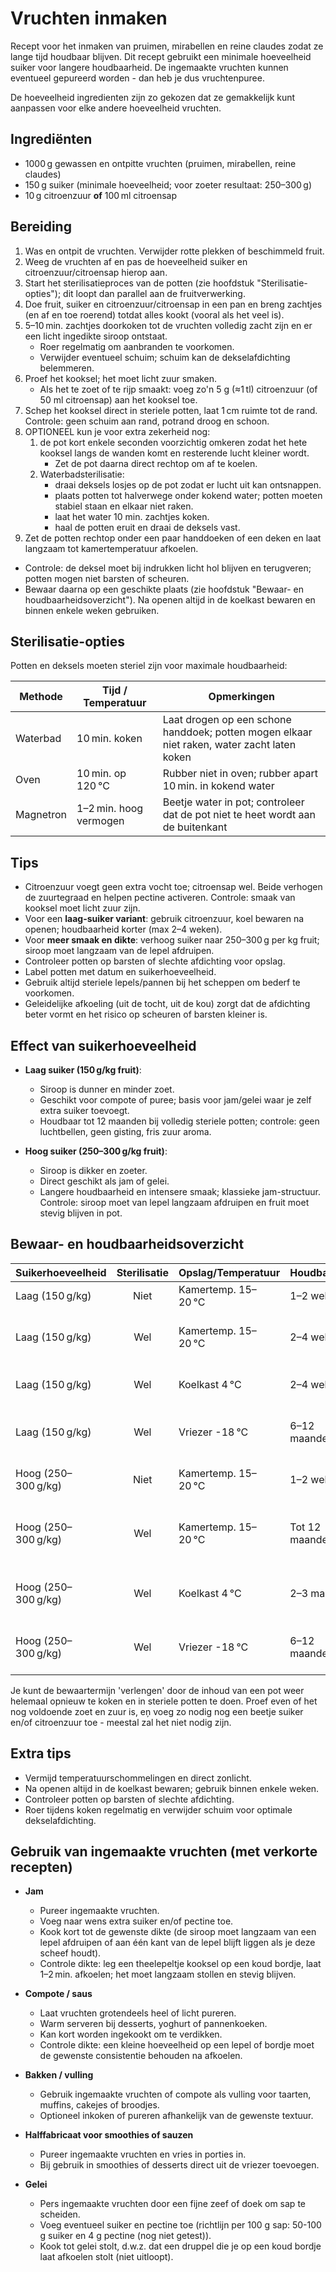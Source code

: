 # Vruchten inmaken

Recept voor het inmaken van pruimen, mirabellen en reine claudes zodat ze lange tijd houdbaar blijven.
Dit recept gebruikt een minimale hoeveelheid suiker voor langere houdbaarheid.
De ingemaakte vruchten kunnen eventueel gepureerd worden - dan heb je dus vruchtenpuree.

De hoeveelheid ingredienten zijn zo gekozen dat ze gemakkelijk kunt aanpassen voor elke andere hoeveelheid vruchten.

## Ingrediënten

- 1000 g gewassen en ontpitte vruchten (pruimen, mirabellen, reine claudes)
- 150 g suiker (minimale hoeveelheid; voor zoeter resultaat: 250–300 g)
- 10 g citroenzuur **of** 100 ml citroensap

## Bereiding

1. Was en ontpit de vruchten. Verwijder rotte plekken of beschimmeld fruit.
2. Weeg de vruchten af en pas de hoeveelheid suiker en citroenzuur/citroensap hierop aan.
3. Start het sterilisatieproces van de potten (zie hoofdstuk "Sterilisatie-opties"); dit loopt dan parallel aan de fruitverwerking.
4. Doe fruit, suiker en citroenzuur/citroensap in een pan en breng zachtjes (en af en toe roerend) totdat alles kookt (vooral als het veel is).
5. 5–10 min. zachtjes doorkoken tot de vruchten volledig zacht zijn en er een licht ingedikte siroop ontstaat.
   - Roer regelmatig om aanbranden te voorkomen.
   - Verwijder eventueel schuim; schuim kan de dekselafdichting belemmeren.
6. Proef het kooksel; het moet licht zuur smaken.
   - Als het te zoet of te rijp smaakt: voeg zo'n 5 g (≈1 tl) citroenzuur (of 50 ml citroensap) aan het kooksel toe.
7. Schep het kooksel direct in steriele potten, laat 1 cm ruimte tot de rand. Controle: geen schuim aan rand, potrand droog en schoon.
8. OPTIONEEL kun je voor extra zekerheid nog:
   1. de pot kort enkele seconden voorzichtig omkeren zodat het hete kooksel langs de wanden komt en resterende lucht kleiner wordt.
      - Zet de pot daarna direct rechtop om af te koelen.
   2. Waterbadsterilisatie:
      - draai deksels losjes op de pot zodat er lucht uit kan ontsnappen.
      - plaats potten tot halverwege onder kokend water; potten moeten stabiel staan en elkaar niet raken.
      - laat het water 10 min. zachtjes koken.
      - haal de potten eruit en draai de deksels vast.
9. Zet de potten rechtop onder een paar handdoeken of een deken en laat langzaam tot kamertemperatuur afkoelen.
  - Controle: de deksel moet bij indrukken licht hol blijven en terugveren; potten mogen niet barsten of scheuren.
  - Bewaar daarna op een geschikte plaats (zie hoofdstuk "Bewaar- en houdbaarheidsoverzicht"). Na openen altijd in de koelkast bewaren en binnen enkele weken gebruiken.

## Sterilisatie-opties

Potten en deksels moeten steriel zijn voor maximale houdbaarheid:

| Methode   | Tijd / Temperatuur     | Opmerkingen |
| --------- | ------------------     | ----------- |
| Waterbad  | 10 min. koken          | Laat drogen op een schone handdoek; potten mogen elkaar niet raken, water zacht laten koken |
| Oven      | 10 min. op 120 °C      | Rubber niet in oven; rubber apart 10 min. in kokend water |
| Magnetron | 1–2 min. hoog vermogen | Beetje water in pot; controleer dat de pot niet te heet wordt aan de buitenkant |

## Tips

- Citroenzuur voegt geen extra vocht toe; citroensap wel. Beide verhogen de zuurtegraad en helpen pectine activeren. Controle: smaak van kooksel moet licht zuur zijn.
- Voor een **laag-suiker variant**: gebruik citroenzuur, koel bewaren na openen; houdbaarheid korter (max 2–4 weken).
- Voor **meer smaak en dikte**: verhoog suiker naar 250–300 g per kg fruit; siroop moet langzaam van de lepel afdruipen.
- Controleer potten op barsten of slechte afdichting voor opslag.
- Label potten met datum en suikerhoeveelheid.
- Gebruik altijd steriele lepels/pannen bij het scheppen om bederf te voorkomen.
- Geleidelijke afkoeling (uit de tocht, uit de kou) zorgt dat de afdichting beter vormt en het risico op scheuren of barsten kleiner is.

## Effect van suikerhoeveelheid

- **Laag suiker (150 g/kg fruit)**:
  - Siroop is dunner en minder zoet.
  - Geschikt voor compote of puree; basis voor jam/gelei waar je zelf extra suiker toevoegt.
  - Houdbaar tot 12 maanden bij volledig steriele potten; controle: geen luchtbellen, geen gisting, fris zuur aroma.

- **Hoog suiker (250–300 g/kg fruit)**:
  - Siroop is dikker en zoeter.
  - Direct geschikt als jam of gelei.
  - Langere houdbaarheid en intensere smaak; klassieke jam-structuur. Controle: siroop moet van lepel langzaam afdruipen en fruit moet stevig blijven in pot.

## Bewaar- en houdbaarheidsoverzicht

| Suikerhoeveelheid   | Sterilisatie | Opslag/Temperatuur  | Houdbaarheid   | Opmerkingen |
| -----------------   | :----------: | ------------------- | ------------   | ----------- |
| Laag (150 g/kg)     | Niet         | Kamertemp. 15–20 °C | 1–2 weken      | Alleen voor kort gebruik |
| Laag (150 g/kg)     | Wel          | Kamertemp. 15–20 °C | 2–4 weken      | Kortere houdbaarheid dan hoog suiker |
| Laag (150 g/kg)     | Wel          | Koelkast 4 °C       | 2–4 weken      | Na openen, gebruik steriele lepel |
| Laag (150 g/kg)     | Wel          | Vriezer -18 °C      | 6–12 maanden   | Textuur kan iets zachter worden na ontdooien |
| Hoog (250–300 g/kg) | Niet         | Kamertemp. 15–20 °C | 1–2 weken      | Onveilig zonder sterilisatie |
| Hoog (250–300 g/kg) | Wel          | Kamertemp. 15–20 °C | Tot 12 maanden | Klassieke jam-structuur, volledig steriel nodig |
| Hoog (250–300 g/kg) | Wel          | Koelkast 4 °C       | 2–3 maanden    | Voor extra zekerheid of geopende potten |
| Hoog (250–300 g/kg) | Wel          | Vriezer -18 °C      | 6–12 maanden   | Textuur kan iets zachter worden na ontdooien

Je kunt de bewaartermijn 'verlengen' door de inhoud van een pot weer helemaal opnieuw te koken en in steriele potten te doen.
Proef even of het nog voldoende zoet en zuur is, eņ voeg zo nodig nog een beetje suiker en/of citroenzuur toe - meestal zal het niet nodig zijn.

## Extra tips

- Vermijd temperatuurschommelingen en direct zonlicht.
- Na openen altijd in de koelkast bewaren; gebruik binnen enkele weken.
- Controleer potten op barsten of slechte afdichting.
- Roer tijdens koken regelmatig en verwijder schuim voor optimale dekselafdichting.

## Gebruik van ingemaakte vruchten (met verkorte recepten)

- **Jam**
  - Pureer ingemaakte vruchten.
  - Voeg naar wens extra suiker en/of pectine toe.
  - Kook kort tot de gewenste dikte (de siroop moet langzaam van een lepel afdruipen of aan één kant van de lepel blijft liggen als je deze scheef houdt).
  - Controle dikte: leg een theelepeltje kooksel op een koud bordje, laat 1–2 min. afkoelen; het moet langzaam stollen en stevig blijven.

- **Compote / saus**
  - Laat vruchten grotendeels heel of licht pureren.
  - Warm serveren bij desserts, yoghurt of pannenkoeken.
  - Kan kort worden ingekookt om te verdikken.
  - Controle dikte: een kleine hoeveelheid op een lepel of bordje moet de gewenste consistentie behouden na afkoelen.

- **Bakken / vulling**
  - Gebruik ingemaakte vruchten of compote als vulling voor taarten, muffins, cakejes of broodjes.
  - Optioneel inkoken of pureren afhankelijk van de gewenste textuur.

- **Halffabricaat voor smoothies of sauzen**
  - Pureer ingemaakte vruchten en vries in porties in.
  - Bij gebruik in smoothies of desserts direct uit de vriezer toevoegen.

- **Gelei**
  - Pers ingemaakte vruchten door een fijne zeef of doek om sap te scheiden.
  - Voeg eventueel suiker en pectine toe (richtlijn per 100 g sap: 50-100 g suiker en 4 g pectine (nog niet getest)).
  - Kook tot gelei stolt, d.w.z. dat een druppel die je op een koud bordje laat afkoelen stolt (niet uitloopt).
